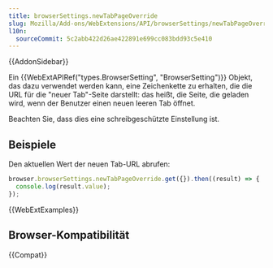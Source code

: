 ```yaml
---
title: browserSettings.newTabPageOverride
slug: Mozilla/Add-ons/WebExtensions/API/browserSettings/newTabPageOverride
l10n:
  sourceCommit: 5c2abb422d26ae422891e699cc083bdd93c5e410
---
```


{{AddonSidebar}}

Ein {{WebExtAPIRef("types.BrowserSetting", "BrowserSetting")}} Objekt, das dazu verwendet werden kann, eine Zeichenkette zu erhalten, die die URL für die "neuer Tab"-Seite darstellt: das heißt, die Seite, die geladen wird, wenn der Benutzer einen neuen leeren Tab öffnet.

Beachten Sie, dass dies eine schreibgeschützte Einstellung ist.

## Beispiele

Den aktuellen Wert der neuen Tab-URL abrufen:

```js
browser.browserSettings.newTabPageOverride.get({}).then((result) => {
  console.log(result.value);
});
```

{{WebExtExamples}}

## Browser-Kompatibilität

{{Compat}}
